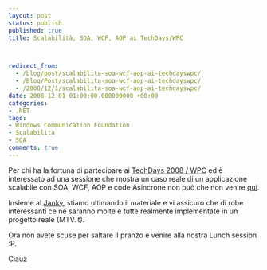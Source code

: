 ```yaml
---
layout: post
status: publish
published: true
title: Scalabilità, SOA, WCF, AOP ai TechDays/WPC



redirect_from: 
  - /blog/post/scalabilita-soa-wcf-aop-ai-techdayswpc/
  - /Blog/Post/scalabilita-soa-wcf-aop-ai-techdayswpc/
  - /2008/12/1/scalabilita-soa-wcf-aop-ai-techdayswpc/
date: 2008-12-01 01:00:00.000000000 +00:00
categories:
- .NET
tags:
- Windows Communication Foundation
- Scalabilità
- SOA
comments: true
---
```

<p><span>Per chi ha la fortuna di partecipare ai <a onclick="blankUrl(this.href); return false;" href="http://www.techdays-wpc2008.it/">TechDays 2008 / WPC</a> ed &egrave; interessato ad una sessione che mostra un caso reale di un applicazione scalabile con SOA, WCF, AOP e code Asincrone non pu&ograve; che non venire <a onclick="blankUrl(this.href); return false;" href="http://www.techdays-wpc2008.it/Session_Detail.aspx?SessionID=80">qui</a>. </span></p>
<p>Insieme al <a onclick="blankUrl(this.href); return false;" href="http://blogs.ugidotnet.org/janky/Default.aspx">Janky</a>, stiamo ultimando il materiale e vi assicuro che di robe interessanti ce ne saranno molte e tutte realmente implementate in un progetto reale (MTV.it).</p>
<p>Ora non avete scuse per saltare il pranzo e venire alla nostra Lunch session :P.</p>
<p>Ciauz&nbsp;</p>
<p>&nbsp;</p>
